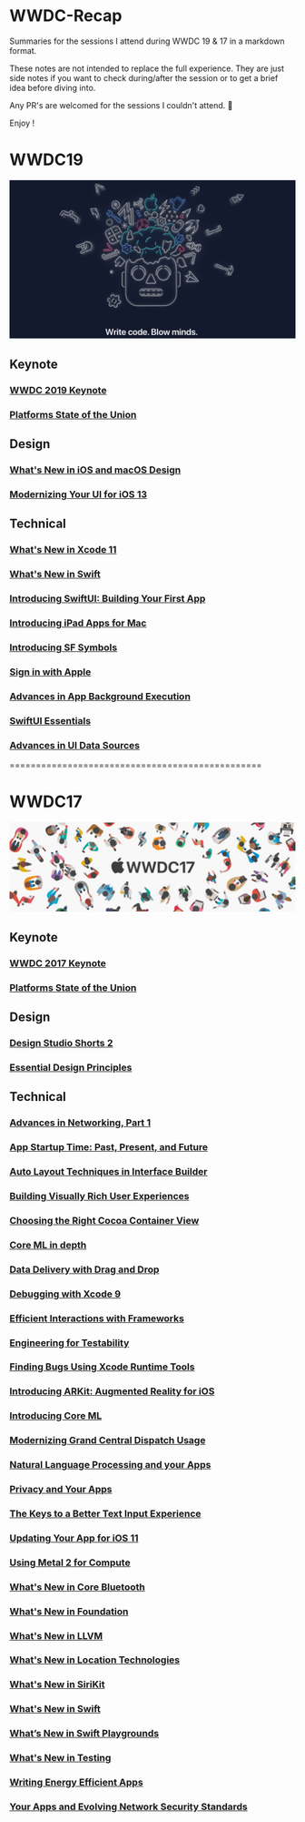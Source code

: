 # WWDC-Recap
Summaries for the sessions I attend during WWDC 19 & 17 in a markdown format.

These notes are not intended to replace the full experience. They are just side notes if you want to check during/after the session or to get a brief idea before diving into.

Any PR's are welcomed for the sessions I couldn't attend. :pray:

Enjoy !


# WWDC19

![Image](./WWDC19/wwdc-19.png)

## Keynote
### [WWDC 2019 Keynote](./WWDC19/Keynote.md)
### [Platforms State of the Union](./WWDC19/Platforms_state_of_the_union.md)

## Design
### [What's New in iOS and macOS Design](./WWDC19/Design_Sessions/whats_new_in_ios_and_macos_design.md)
### [Modernizing Your UI for iOS 13](./WWDC19/Design_Sessions/modernizing_your_ui_for_ios_13.md)

## Technical
### [What's New in Xcode 11](./WWDC19/Technical_Sessions/whats_new_in_xcode_11.md)
### [What's New in Swift](./WWDC19/Technical_Sessions/whats_new_in_swift.md)
### [Introducing SwiftUI: Building Your First App](./WWDC19/Technical_Sessions/introducing_swiftUI.md)
### [Introducing iPad Apps for Mac](./WWDC19/Technical_Sessions/introducing_ipad_apps_for_mac.md)
### [Introducing SF Symbols](./WWDC19/Technical_Sessions/introducing_sf_symbols.md)
### [Sign in with Apple](./WWDC19/Technical_Sessions/sign_in_with_apple.md)
### [Advances in App Background Execution](./WWDC19/Technical_Sessions/advances_in_app_background_execution.md)
### [SwiftUI Essentials](./WWDC19/Technical_Sessions/swiftui_essentials.md)
### [Advances in UI Data Sources](./WWDC19/Technical_Sessions/advances_in_ui_data_sources.md)
================================================

# WWDC17

![Image](./WWDC17/wwdc-17.jpg)

## Keynote
### [WWDC 2017 Keynote](./WWDC17/Keynote/Keynote.md)
### [Platforms State of the Union](./WWDC17/WWDC17Keynote/Platforms_State_of_the_Union.md)

## Design
### [Design Studio Shorts 2](./WWDC17/Design%20Sessions/Design_Studio_Shorts_Part_2.md)
### [Essential Design Principles](./WWDC17/Design%20Sessions/Essential_Design_Principles.md)

## Technical
### [Advances in Networking, Part 1](./WWDC17/Technical%20Sessions/Advances_in_Networking_Part_1.md)
### [App Startup Time: Past, Present, and Future](./WWDC17/Technical%20Sessions/App_Startup_TIme_Past_Present_Future.md)
### [Auto Layout Techniques in Interface Builder](./WWDC17/Technical%20Sessions/Autolayout_Techniques_in_Interface_Builder.md)
### [Building Visually Rich User Experiences](./WWDC17/Technical%20Sessions/Building_Visually_Rich_Interfaces.md)
### [Choosing the Right Cocoa Container View](./WWDC17/Technical%20Sessions/Choosing_the_right_cocoa_container_view.md)
### [Core ML in depth](./WWDC17/Technical%20Sessions/Core_ML_in_Depth.md)
### [Data Delivery with Drag and Drop](./WWDC17/Technical%20Sessions/Data_Delivery_with_Drag_Drop.md)
### [Debugging with Xcode 9](./WWDC17/Technical%20Sessions/Debugging_with_XCode9.md)
### [Efficient Interactions with Frameworks](./WWDC17/Technical%20Sessions/Efficient_Interactions_with_Frameworks.md)
### [Engineering for Testability](./WWDC17/Technical%20Sessions/Engineering_for_testability.md)
### [Finding Bugs Using Xcode Runtime Tools](./WWDC17/Technical%20Sessions/Finding_bugs_using_XCode_runtime_tools.md)
### [Introducing ARKit: Augmented Reality for iOS](./WWDC17/Technical%20Sessions/Introduction_to_ARKit.md)
### [Introducing Core ML](./WWDC17/Technical%20Sessions/Machine_Learning.md)
### [Modernizing Grand Central Dispatch Usage](./WWDC17/Technical%20Sessions/Modernizing_GCD_Usage.md)
### [Natural Language Processing and your Apps](./WWDC17/Technical%20Sessions/Natural_Language_Processing.md)
### [Privacy and Your Apps](./WWDC17/Technical%20Sessions/Privacy_and_your_apps.md)
### [The Keys to a Better Text Input Experience](./WWDC17/Technical%20Sessions/The_Keys_to_a_Better_Text_Input_Experience.md)
### [Updating Your App for iOS 11](./WWDC17/Technical%20Sessions/Updating_Your_Apps_to_iOS11.md)
### [Using Metal 2 for Compute](./WWDC17/Technical%20Sessions/Using_Metal_2_for_Compute.md)
### [What's New in Core Bluetooth](./WWDC17/Technical%20Sessions/Whats_New_in_Core_Bluetooth.md)
### [What's New in Foundation](./WWDC17/Technical%20Sessions/Whats_New_in_Foundation.md)
### [What's New in LLVM](./WWDC17/Technical%20Sessions/Whats_New_in_LLVM.md)
### [What's New in Location Technologies](./WWDC17/Technical%20Sessions/Whats_New_in_Location_Technologies.md)
### [What's New in SiriKit](./WWDC17/Technical%20Sessions/Whats_New_in_SiriKit.md)
### [What's New in Swift](./WWDC17/Technical%20Sessions/Whats_New_in_Swift.md)
### [What’s New in Swift Playgrounds](./WWDC17/Technical%20Sessions/Whats_New_in_Swift_Playgrounds.md)
### [What's New in Testing](./WWDC17/Technical%20Sessions/Whats_New_in_Testing.md)
### [Writing Energy Efficient Apps](./WWDC17/Technical%20Sessions/Writing_Energy_Efficient_Apps.md)
### [Your Apps and Evolving Network Security Standards](./WWDC17/Technical%20Sessions/Your_apps_and_evolving_network_standards.md)
